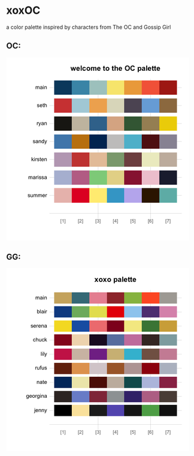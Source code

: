 # xoxOC
a color palette inspired by characters from The OC and Gossip Girl

OC:
-------------
![Image](OC_pal.png)

GG:
-------------
![Image](xoxo_pal.png)
